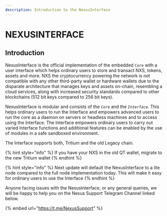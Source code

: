 ```yaml
---
description: Introduction to the NexusInterface
---
```


# NEXUSINTERFACE

## **Introduction**

NexusInterface is the official implementation of the embedded `Core` with a user interface which helps ordinary users to store and transact NXS, tokens, assets and more. NXS the cryptocurrency powering the network is not compatible with any other third-party wallet or hardware wallets due to the disparate architecture that manages keys and assets on-chain, resembling a cloud services, along with increased security standards compared to other blockchains (512 bit keys compared to 256 bit keys).

NexusInterface is modular and consists of the _`Core`_ and the _`Interface`._ This helps ordinary users to run the Interface and empowers advanced users to run the core as a daemon on servers or headless machines and to access using the Interface. The Interface empowers ordinary users to carry out varied Interface functions and additional features can be enabled by the use of modules in a safe sandboxed environment.

The Interface supports both, Tritium and the old Legacy chain.&#x20;

{% hint style="info" %}
If you have your NXS in the old QT wallet, migrate to the new Tritium wallet
{% endhint %}

{% hint style="info" %}
Next update will default the NexusInterface to a lite node compared to the full node implementation today. This will make it easy for ordinary users to use the Interface
{% endhint %}

Anyone facing issues with the NexusInterface, or any general queries, we will be happy to help you on the Nexus Support Telegram Channel linked below.&#x20;

{% embed url="https://t.me/NexusSupport" %}

